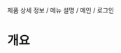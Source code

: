 <!--breadcrumb:제품 상세 정보 / 메뉴 설명 / 메인 / 로그인--><span class="md-breadcrumb">제품 상세 정보 / 메뉴 설명 / 메인 / 로그인</span>
# 개요
